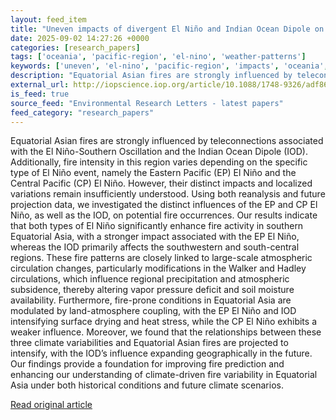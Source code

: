 ```yaml
---
layout: feed_item
title: "Uneven impacts of divergent El Niño and Indian Ocean Dipole on Equatorial Asian fires"
date: 2025-09-02 14:27:26 +0000
categories: [research_papers]
tags: ['oceania', 'pacific-region', 'el-nino', 'weather-patterns']
keywords: ['uneven', 'el-nino', 'pacific-region', 'impacts', 'oceania', 'divergent', 'weather-patterns']
description: "Equatorial Asian fires are strongly influenced by teleconnections associated with the El Niño-Southern Oscillation and the Indian Ocean Dipole (IOD)"
external_url: http://iopscience.iop.org/article/10.1088/1748-9326/adf869
is_feed: true
source_feed: "Environmental Research Letters - latest papers"
feed_category: "research_papers"
---
```


Equatorial Asian fires are strongly influenced by teleconnections associated with the El Niño-Southern Oscillation and the Indian Ocean Dipole (IOD). Additionally, fire intensity in this region varies depending on the specific type of El Niño event, namely the Eastern Pacific (EP) El Niño and the Central Pacific (CP) El Niño. However, their distinct impacts and localized variations remain insufficiently understood. Using both reanalysis and future projection data, we investigated the distinct influences of the EP and CP El Niño, as well as the IOD, on potential fire occurrences. Our results indicate that both types of El Niño significantly enhance fire activity in southern Equatorial Asia, with a stronger impact associated with the EP El Niño, whereas the IOD primarily affects the southwestern and south-central regions. These fire patterns are closely linked to large-scale atmospheric circulation changes, particularly modifications in the Walker and Hadley circulations, which influence regional precipitation and atmospheric subsidence, thereby altering vapor pressure deficit and soil moisture availability. Furthermore, fire-prone conditions in Equatorial Asia are modulated by land-atmosphere coupling, with the EP El Niño and IOD intensifying surface drying and heat stress, while the CP El Niño exhibits a weaker influence. Moreover, we found that the relationships between these three climate variabilities and Equatorial Asian fires are projected to intensify, with the IOD’s influence expanding geographically in the future. Our findings provide a foundation for improving fire prediction and enhancing our understanding of climate-driven fire variability in Equatorial Asia under both historical conditions and future climate scenarios.

[Read original article](http://iopscience.iop.org/article/10.1088/1748-9326/adf869)
